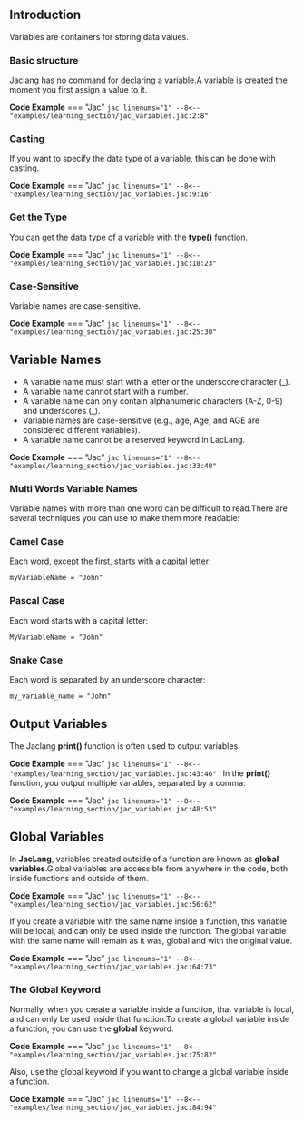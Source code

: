 ## Introduction
Variables are containers for storing data values.

### Basic structure
Jaclang has no command for declaring a variable.A variable is created the moment you first assign a value to it.

**Code Example**
=== "Jac"
    ```jac linenums="1"
    --8<-- "examples/learning_section/jac_variables.jac:2:8"
    ```

### Casting
If you want to specify the data type of a variable, this can be done with casting.

**Code Example**
=== "Jac"
    ```jac linenums="1"
    --8<-- "examples/learning_section/jac_variables.jac:9:16"
    ```

### Get the Type
You can get the data type of a variable with the **type()** function.

**Code Example**
=== "Jac"
    ```jac linenums="1"
    --8<-- "examples/learning_section/jac_variables.jac:18:23"
    ```

### Case-Sensitive
Variable names are case-sensitive.

**Code Example**
=== "Jac"
    ```jac linenums="1"
    --8<-- "examples/learning_section/jac_variables.jac:25:30"
    ```

## Variable Names

- A variable name must start with a letter or the underscore character (_).
- A variable name cannot start with a number.
- A variable name can only contain alphanumeric characters (A-Z, 0-9) and underscores (_).
- Variable names are case-sensitive (e.g., age, Age, and AGE are considered different variables).
- A variable name cannot be a reserved keyword in LacLang.

**Code Example**
=== "Jac"
    ```jac linenums="1"
    --8<-- "examples/learning_section/jac_variables.jac:33:40"
    ```

### Multi Words Variable Names
Variable names with more than one word can be difficult to read.There are several techniques you can use to make them more readable:

### Camel Case
Each word, except the first, starts with a capital letter:

`myVariableName = "John"`
### Pascal Case
Each word starts with a capital letter:

`MyVariableName = "John"`
### Snake Case
Each word is separated by an underscore character:

`my_variable_name = "John"`

## Output Variables
The Jaclang **print()** function is often used to output variables.

**Code Example**
=== "Jac"
    ```jac linenums="1"
    --8<-- "examples/learning_section/jac_variables.jac:43:46"
    ```
In the **print()** function, you output multiple variables, separated by a comma:

**Code Example**
=== "Jac"
    ```jac linenums="1"
    --8<-- "examples/learning_section/jac_variables.jac:48:53"
    ```
## Global Variables
In **JacLang**, variables created outside of a function are known as **global variables**.Global variables are accessible from anywhere in the code, both inside functions and outside of them.

**Code Example**
=== "Jac"
    ```jac linenums="1"
    --8<-- "examples/learning_section/jac_variables.jac:56:62"
    ```

If you create a variable with the same name inside a function, this variable will be local, and can only be used inside the function. The global variable with the same name will remain as it was, global and with the original value.

**Code Example**
=== "Jac"
    ```jac linenums="1"
    --8<-- "examples/learning_section/jac_variables.jac:64:73"
    ```

### The Global Keyword
Normally, when you create a variable inside a function, that variable is local, and can only be used inside that function.To create a global variable inside a function, you can use the **global** keyword.

**Code Example**
=== "Jac"
    ```jac linenums="1"
    --8<-- "examples/learning_section/jac_variables.jac:75:82"
    ```

Also, use the global keyword if you want to change a global variable inside a function.

**Code Example**
=== "Jac"
    ```jac linenums="1"
    --8<-- "examples/learning_section/jac_variables.jac:84:94"
    ```
